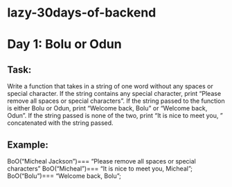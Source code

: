 # lazy-30days-of-backend

# Day 1: Bolu or Odun

## Task:
Write a function that takes in a string of one word without any spaces or special character. If the string contains any special character, print “Please remove all spaces or special characters”. If the string passed to the function is either Bolu or Odun, print “Welcome back, Bolu” or “Welcome back, Odun”. If the string passed is none of the two, print “It is nice to meet you, ” concatenated with the string passed.

## Example:
BoO(“Micheal Jackson”)=== “Please remove all spaces or special characters”
BoO(“Micheal”)=== “It is nice to meet you, Micheal”;
BoO(“Bolu”)=== “Welcome back, Bolu”;

